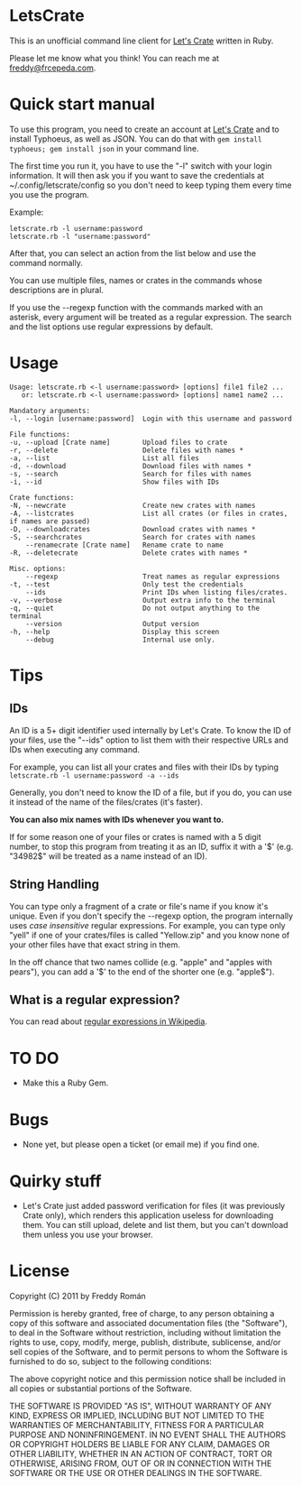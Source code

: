 LetsCrate
=========

This is an unofficial command line client for [Let's Crate](http://letscrate.com) written in Ruby.

Please let me know what you think! You can reach me at <freddy@frcepeda.com>.

Quick start manual
==================

To use this program, you need to create an account at [Let's Crate](http://letscrate.com) and
to install Typhoeus, as well as JSON. You can do that with `gem install typhoeus; gem install json` in your command line.

The first time you run it, you have to use the "-l" switch with your login information.
It will then ask you if you want to save the credentials at ~/.config/letscrate/config so you
don't need to keep typing them every time you use the program. 

Example: 

    letscrate.rb -l username:password  
    letscrate.rb -l "username:password"
    
After that, you can select an action from the list below and use the command normally.

You can use multiple files, names or crates in the commands whose descriptions
are in plural.

If you use the --regexp function with the commands marked with an asterisk, every argument
will be treated as a regular expression. The search and the list options use regular expressions
by default.

Usage
=====

    Usage: letscrate.rb <-l username:password> [options] file1 file2 ...
       or: letscrate.rb <-l username:password> [options] name1 name2 ...

	Mandatory arguments:
    -l, --login [username:password]  Login with this username and password

	File functions:
    -u, --upload [Crate name]        Upload files to crate
    -r, --delete                     Delete files with names *
    -a, --list                       List all files
    -d, --download                   Download files with names *
    -s, --search                     Search for files with names
    -i, --id                         Show files with IDs

	Crate functions:
    -N, --newcrate                   Create new crates with names
    -A, --listcrates                 List all crates (or files in crates, if names are passed)
    -D, --downloadcrates             Download crates with names *
    -S, --searchcrates               Search for crates with names
        --renamecrate [Crate name]   Rename crate to name
    -R, --deletecrate                Delete crates with names *

	Misc. options:
        --regexp                     Treat names as regular expressions
    -t, --test                       Only test the credentials
        --ids                        Print IDs when listing files/crates.
    -v, --verbose                    Output extra info to the terminal
    -q, --quiet                      Do not output anything to the terminal
        --version                    Output version
    -h, --help                       Display this screen
        --debug                      Internal use only.

Tips
====

IDs
---

An ID is a 5+ digit identifier used internally by Let's Crate. 
To know the ID of your files, use the "--ids" option to list them with their respective
URLs and IDs when executing any command.

For example, you can list all your crates and files with their IDs by typing
`letscrate.rb -l username:password -a --ids`

Generally, you don't need to know the ID of a file, but if you do, you can use it
instead of the name of the files/crates (it's faster).

**You can also mix names with IDs whenever you want to.**

If for some reason one of your files or crates is named with a 5 digit number, to stop
this program from treating it as an ID, suffix it with a '$' (e.g. "34982$" will be treated as
a name instead of an ID).

String Handling
---------------

You can type only a fragment of a crate or file's name if you know it's unique. Even if you
don't specify the --regexp option, the program internally uses *case insensitive* regular
expressions. For example, you can type only "yell" if one of your crates/files is called
"Yellow.zip" and you know none of your other files have that exact string in them.

In the off chance that two names collide (e.g. "apple" and "apples with pears"), you can add
a '$' to the end of the shorter one (e.g. "apple$").

What is a regular expression?
-------------------------------

You can read about 
[regular expressions in Wikipedia](http://en.wikipedia.org/wiki/Regular_expression).

TO DO
=====

* Make this a Ruby Gem.

Bugs
====

* None yet, but please open a ticket (or email me) if you find one.

Quirky stuff
============

* Let's Crate just added password verification for files (it was previously Crate only), 
which renders this application useless for downloading them. You can still upload, delete and
list them, but you can't download them unless you use your browser.

License
=======

Copyright (C) 2011 by Freddy Román

Permission is hereby granted, free of charge, to any person obtaining a copy
of this software and associated documentation files (the "Software"), to deal
in the Software without restriction, including without limitation the rights
to use, copy, modify, merge, publish, distribute, sublicense, and/or sell
copies of the Software, and to permit persons to whom the Software is
furnished to do so, subject to the following conditions:

The above copyright notice and this permission notice shall be included in
all copies or substantial portions of the Software.

THE SOFTWARE IS PROVIDED "AS IS", WITHOUT WARRANTY OF ANY KIND, EXPRESS OR
IMPLIED, INCLUDING BUT NOT LIMITED TO THE WARRANTIES OF MERCHANTABILITY,
FITNESS FOR A PARTICULAR PURPOSE AND NONINFRINGEMENT. IN NO EVENT SHALL THE
AUTHORS OR COPYRIGHT HOLDERS BE LIABLE FOR ANY CLAIM, DAMAGES OR OTHER
LIABILITY, WHETHER IN AN ACTION OF CONTRACT, TORT OR OTHERWISE, ARISING FROM,
OUT OF OR IN CONNECTION WITH THE SOFTWARE OR THE USE OR OTHER DEALINGS IN
THE SOFTWARE.
